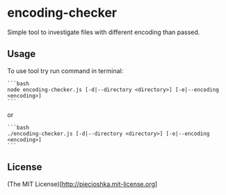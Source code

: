 # encoding-checker

Simple tool to investigate files with different encoding than passed.

## Usage

To use tool try run command in terminal:

    ```bash
    node encoding-checker.js [-d|--directory <directory>] [-e|--encoding <encoding>]
    ```

or

    ```bash
    ./encoding-checker.js [-d|--directory <directory>] [-e|--encoding <encoding>]
    ```

## License

(The MIT License)[http://piecioshka.mit-license.org]
